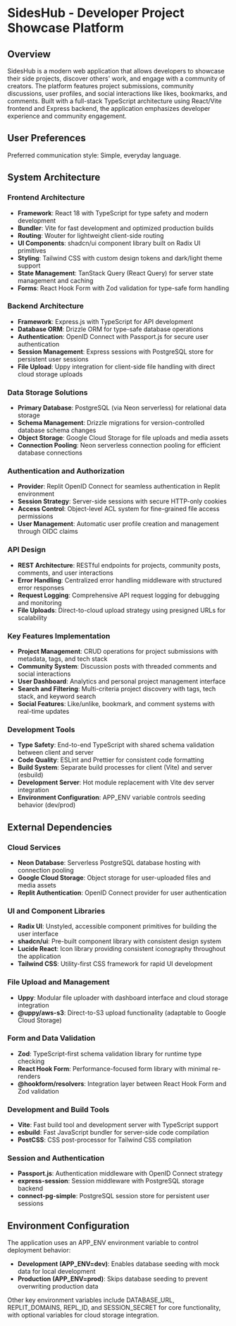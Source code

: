 # SidesHub - Developer Project Showcase Platform

## Overview

SidesHub is a modern web application that allows developers to showcase their side projects, discover others' work, and engage with a community of creators. The platform features project submissions, community discussions, user profiles, and social interactions like likes, bookmarks, and comments. Built with a full-stack TypeScript architecture using React/Vite frontend and Express backend, the application emphasizes developer experience and community engagement.

## User Preferences

Preferred communication style: Simple, everyday language.

## System Architecture

### Frontend Architecture
- **Framework**: React 18 with TypeScript for type safety and modern development
- **Bundler**: Vite for fast development and optimized production builds
- **Routing**: Wouter for lightweight client-side routing
- **UI Components**: shadcn/ui component library built on Radix UI primitives
- **Styling**: Tailwind CSS with custom design tokens and dark/light theme support
- **State Management**: TanStack Query (React Query) for server state management and caching
- **Forms**: React Hook Form with Zod validation for type-safe form handling

### Backend Architecture
- **Framework**: Express.js with TypeScript for API development
- **Database ORM**: Drizzle ORM for type-safe database operations
- **Authentication**: OpenID Connect with Passport.js for secure user authentication
- **Session Management**: Express sessions with PostgreSQL store for persistent user sessions
- **File Upload**: Uppy integration for client-side file handling with direct cloud storage uploads

### Data Storage Solutions
- **Primary Database**: PostgreSQL (via Neon serverless) for relational data storage
- **Schema Management**: Drizzle migrations for version-controlled database schema changes
- **Object Storage**: Google Cloud Storage for file uploads and media assets
- **Connection Pooling**: Neon serverless connection pooling for efficient database connections

### Authentication and Authorization
- **Provider**: Replit OpenID Connect for seamless authentication in Replit environment
- **Session Strategy**: Server-side sessions with secure HTTP-only cookies
- **Access Control**: Object-level ACL system for fine-grained file access permissions
- **User Management**: Automatic user profile creation and management through OIDC claims

### API Design
- **REST Architecture**: RESTful endpoints for projects, community posts, comments, and user interactions
- **Error Handling**: Centralized error handling middleware with structured error responses
- **Request Logging**: Comprehensive API request logging for debugging and monitoring
- **File Uploads**: Direct-to-cloud upload strategy using presigned URLs for scalability

### Key Features Implementation
- **Project Management**: CRUD operations for project submissions with metadata, tags, and tech stack
- **Community System**: Discussion posts with threaded comments and social interactions
- **User Dashboard**: Analytics and personal project management interface
- **Search and Filtering**: Multi-criteria project discovery with tags, tech stack, and keyword search
- **Social Features**: Like/unlike, bookmark, and comment systems with real-time updates

### Development Tools
- **Type Safety**: End-to-end TypeScript with shared schema validation between client and server
- **Code Quality**: ESLint and Prettier for consistent code formatting
- **Build System**: Separate build processes for client (Vite) and server (esbuild)
- **Development Server**: Hot module replacement with Vite dev server integration
- **Environment Configuration**: APP_ENV variable controls seeding behavior (dev/prod)

## External Dependencies

### Cloud Services
- **Neon Database**: Serverless PostgreSQL database hosting with connection pooling
- **Google Cloud Storage**: Object storage for user-uploaded files and media assets
- **Replit Authentication**: OpenID Connect provider for user authentication

### UI and Component Libraries
- **Radix UI**: Unstyled, accessible component primitives for building the user interface
- **shadcn/ui**: Pre-built component library with consistent design system
- **Lucide React**: Icon library providing consistent iconography throughout the application
- **Tailwind CSS**: Utility-first CSS framework for rapid UI development

### File Upload and Management
- **Uppy**: Modular file uploader with dashboard interface and cloud storage integration
- **@uppy/aws-s3**: Direct-to-S3 upload functionality (adaptable to Google Cloud Storage)

### Form and Data Validation
- **Zod**: TypeScript-first schema validation library for runtime type checking
- **React Hook Form**: Performance-focused form library with minimal re-renders
- **@hookform/resolvers**: Integration layer between React Hook Form and Zod validation

### Development and Build Tools
- **Vite**: Fast build tool and development server with TypeScript support
- **esbuild**: Fast JavaScript bundler for server-side code compilation
- **PostCSS**: CSS post-processor for Tailwind CSS compilation

### Session and Authentication
- **Passport.js**: Authentication middleware with OpenID Connect strategy
- **express-session**: Session middleware with PostgreSQL storage backend
- **connect-pg-simple**: PostgreSQL session store for persistent user sessions

## Environment Configuration

The application uses an APP_ENV environment variable to control deployment behavior:

- **Development (APP_ENV=dev)**: Enables database seeding with mock data for local development
- **Production (APP_ENV=prod)**: Skips database seeding to prevent overwriting production data

Other key environment variables include DATABASE_URL, REPLIT_DOMAINS, REPL_ID, and SESSION_SECRET for core functionality, with optional variables for cloud storage integration.
